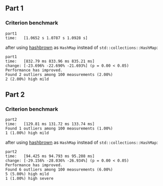 ## Part 1

### Criterion benchmark

```
part1
time:   [1.0652 s 1.0787 s 1.0928 s]
```

after using [hashbrown](https://crates.io/crates/hashbrown) as `HashMap` instead of `std::collections::HashMap`:

```
part1
time:   [832.79 ms 833.96 ms 835.21 ms]
change: [-23.696% -22.690% -21.693%] (p = 0.00 < 0.05)
Performance has improved.
Found 2 outliers among 100 measurements (2.00%)
2 (2.00%) high mild
```

## Part 2

### Criterion benchmark

```
part2
time:   [129.81 ms 131.72 ms 133.74 ms]
Found 1 outliers among 100 measurements (1.00%)
1 (1.00%) high mild
```

after using [hashbrown](https://crates.io/crates/hashbrown) as `HashMap` instead of `std::collections::HashMap`:

```
part2
time:   [94.425 ms 94.793 ms 95.208 ms]
change: [-29.156% -28.036% -26.934%] (p = 0.00 < 0.05)
Performance has improved.
Found 6 outliers among 100 measurements (6.00%)
5 (5.00%) high mild
1 (1.00%) high severe
```
